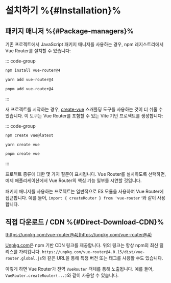 # 설치하기 %{#Installation}%

<VueMasteryLogoLink></VueMasteryLogoLink>

## 패키지 매니저 %{#Package-managers}%

기존 프로젝트에서 JavaScript 패키지 매니저를 사용하는 경우, npm 레지스트리에서 Vue Router를 설치할 수 있습니다:

::: code-group

```bash [npm]
npm install vue-router@4
```

```bash [yarn]
yarn add vue-router@4
```

```bash [pnpm]
pnpm add vue-router@4
```

:::

새 프로젝트를 시작하는 경우, [create-vue](https://github.com/vuejs/create-vue) 스캐폴딩 도구를 사용하는 것이 더 쉬울 수 있습니다. 이 도구는 Vue Router를 포함할 수 있는 Vite 기반 프로젝트를 생성합니다:

::: code-group

```bash [npm]
npm create vue@latest
```

```bash [yarn]
yarn create vue
```

```bash [pnpm]
pnpm create vue
```

:::

프로젝트 종류에 대한 몇 가지 질문이 표시됩니다. Vue Router를 설치하도록 선택하면, 예제 애플리케이션에서 Vue Router의 핵심 기능 일부를 시연할 것입니다.

패키지 매니저를 사용하는 프로젝트는 일반적으로 ES 모듈을 사용하여 Vue Router에 접근합니다. 예를 들어, `import { createRouter } from 'vue-router'`와 같이 사용합니다.

## 직접 다운로드 / CDN %{#Direct-Download-CDN}%

[https://unpkg.com/vue-router@4](https://unpkg.com/vue-router@4)

<!--email_off-->

[Unpkg.com](https://unpkg.com)은 npm 기반 CDN 링크를 제공합니다. 위의 링크는 항상 npm의 최신 릴리스를 가리킵니다. `https://unpkg.com/vue-router@4.0.15/dist/vue-router.global.js`와 같은 URL을 통해 특정 버전 또는 태그를 사용할 수도 있습니다.

<!--/email_off-->

이렇게 하면 Vue Router가 전역 `VueRouter` 객체를 통해 노출됩니다. 예를 들어, `VueRouter.createRouter(...)`와 같이 사용할 수 있습니다.
